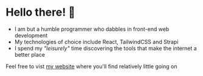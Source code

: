 # Hello there! 🧙

- I am but a humble programmer who dabbles in front-end web development
- My technologies of choice include React, TailwindCSS and Strapi
- I spend my *"leisurely"* time discovering the tools that make the internet a better place

Feel free to vist [my website](https://sizwe.vercel.app/) where you'll find relatively little going on
